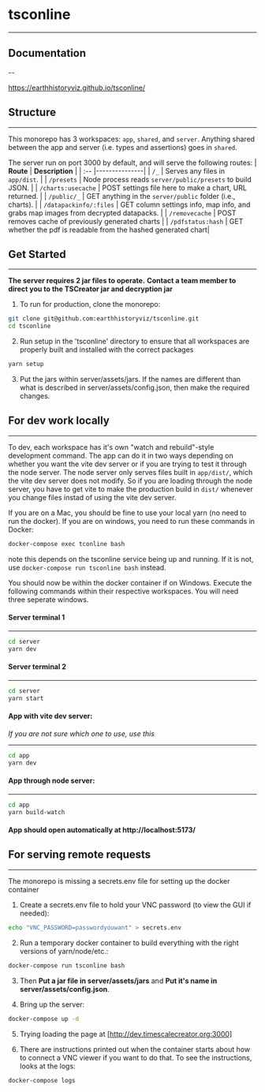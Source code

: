 # tsconline

---

## Documentation

--

https://earthhistoryviz.github.io/tsconline/

## Structure

---

This monorepo has 3 workspaces: `app`, `shared`, and `server`. Anything shared between
the app and server (i.e. types and assertions) goes in `shared`.

The server run on port 3000 by default, and will serve the following routes:
| **Route** | **Description** |
| :-- |---------------|
| `/_` | Serves any files in `app/dist`. |
| `/presets` | Node process reads `server/public/presets` to build JSON. |
| `/charts:usecache` | POST settings file here to make a chart, URL returned. |
| `/public/_` | GET anything in the `server/public` folder (i.e., charts). |
| `/datapackinfo/:files` | GET column settings info, map info, and grabs map images from decrypted datapacks. |
| `/removecache` | POST removes cache of previously generated charts |
| `/pdfstatus:hash` | GET whether the pdf is readable from the hashed generated chart|

## Get Started

---

**The server requires 2 jar files to operate.**
**Contact a team member to direct you to the TSCreator jar and decryption jar**

1. To run for production, clone the monorepo:

```bash
git clone git@github.com:earthhistoryviz/tsconline.git
cd tsconline
```

2. Run setup in the 'tsconline' directory to ensure that all workspaces are properly built and installed with the correct packages

```bash
yarn setup
```

3. Put the jars within server/assets/jars. If the names are different than what is described in server/assets/config.json, then make the required changes.

## For dev work locally

---

To dev, each workspace has it's own "watch and rebuild"-style development command.
The app can do it in two ways depending on whether you want the vite dev server
or if you are trying to test it through the node server. The node server only
serves files built in `app/dist/`, which the vite dev server does not modify.
So if you are loading through the node server, you have to get vite to make
the production build in `dist/` whenever you change files instad of using
the vite dev server.

If you are on a Mac, you should be fine to use your local yarn (no need to run
the docker). If you are on windows, you need to run these commands in Docker:

```bash
docker-compose exec tconline bash
```

note this depends on the tsconline service being up and running. If it is not,
use `docker-compose run tsconline bash` instead.

You should now be within the docker container if on Windows.
Execute the following commands within their respective workspaces. You will need three seperate windows.

#### Server terminal 1

---

```bash
cd server
yarn dev
```

#### Server terminal 2

---

```bash
cd server
yarn start
```

#### App with vite dev server:

_If you are not sure which one to use, use this_

---

```bash
cd app
yarn dev
```

#### App through node server:

---

```bash
cd app
yarn build-watch
```

#### App should open automatically at http://localhost:5173/

## For serving remote requests

---

The monorepo is missing a secrets.env file for setting up the docker container

1. Create a secrets.env file to hold your VNC password (to view the GUI if needed):

```bash
echo "VNC_PASSWORD=passwordyouwant" > secrets.env
```

2. Run a temporary docker container to build everything with the right versions of
   yarn/node/etc.:

```bash
docker-compose run tsconline bash
```

3. Then **Put a jar file in server/assets/jars** and **Put it's name in server/assets/config.json**.

4. Bring up the server:

```bash
docker-compose up -d
```

5. Trying loading the page at [http://dev.timescalecreator.org:3000]

6. There are instructions printed out when the container starts about how to connect a
   VNC viewer if you want to do that. To see the instructions, looks at the logs:

```bash
docker-compose logs
```
